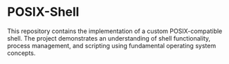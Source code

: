# POSIX-Shell
This repository contains the implementation of a custom POSIX-compatible shell. The project demonstrates an understanding of shell functionality, process management, and scripting using fundamental operating system concepts.
